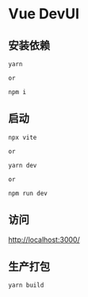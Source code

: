 # Vue DevUI

## 安装依赖

```
yarn

or

npm i
```

## 启动

```
npx vite

or

yarn dev

or

npm run dev
```

## 访问

[http://localhost:3000/](http://localhost:3000/)

## 生产打包

```
yarn build
```
